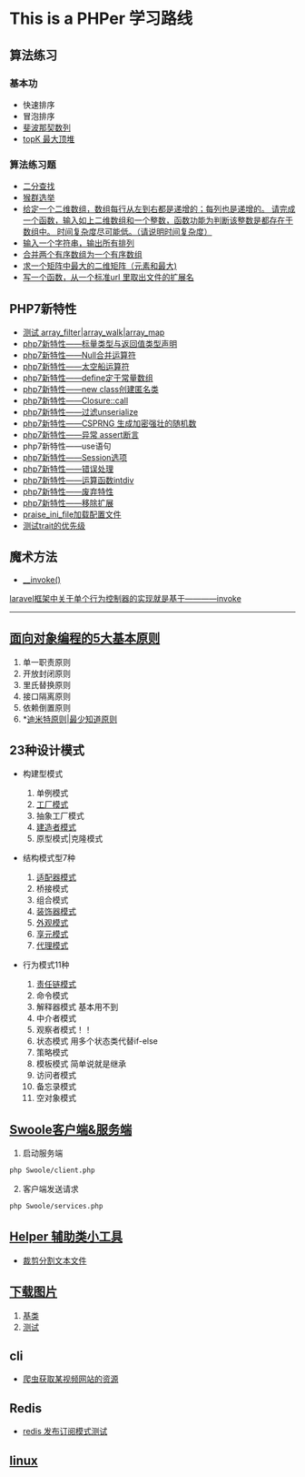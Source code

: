 # This is a PHPer 学习路线

## 算法练习
### 基本功
- 快速排序
- 冒泡排序
- [斐波那契数列](/suanfa/fibonacci_sequence.php)
- [topK 最大顶堆](/suanfa/topk.php)

### 算法练习题
- [二分查找](/suanfa/binarySearch.php)
- [猴群选举](/suanfa/monkey.php)
- [给定一个二维数组，数组每行从左到右都是递增的；每列也是递增的。
请完成一个函数，输入如上二维数组和一个整数，函数功能为判断该整数是都存在于数组中。
时间复杂度尽可能低。（请说明时间复杂度）](/suanfa/deep_in_array.php)
- [输入一个字符串，输出所有排列](/suanfa/all_group.php)
- [合并两个有序数组为一个有序数组](/suanfa/array_merge_sort.php)
- [求一个矩阵中最大的二维矩阵（元素和最大) ](/suanfa/max_array.php)
- [写一个函数，从一个标准url 里取出文件的扩展名](/suanfa/getUrlExtensionName.php)


## PHP7新特性
- [测试 array_filter|array_walk|array_map](/laboratory/array_foreach.php)
- [php7新特性——标量类型与返回值类型声明](laboratory/php7_1.php)
- [php7新特性——Null合并运算符](laboratory/php7_2.php)
- [php7新特性——太空船运算符](laboratory/php7_3.php)
- [php7新特性——define定于常量数组](laboratory/php7_4.php)
- [php7新特性——new class创建匿名类](laboratory/php7_5.php)
- [php7新特性——Closure::call ](laboratory/php7_6.php)
- [php7新特性——过滤unserialize](laboratory/php7_7.php)
- [php7新特性——CSPRNG 生成加密强壮的随机数](laboratory/php7_8_csprng.php)
- [php7新特性——异常 assert断言](laboratory/php7_9_assert.php)
- php7新特性——use语句
- [php7新特性——Session选项](laboratory/SessionStart.php)
- [php7新特性——错误处理](laboratory/php7_10_error.php)
- [php7新特性——运算函数intdiv](laboratory/php7_2.php)
- [php7新特性——废弃特性](https://www.runoob.com/php/php-deprecated-features.html)
- [php7新特性——移除扩展](https://www.runoob.com/php/php-removed-extensions.html)
- [praise_ini_file加载配置文件](/laboratory/test.ini)
- [测试trait的优先级](/laboratory/testTrait.php)


## 魔术方法
- [__invoke()](/laboratory/magicFunction/__invoke.php)

[laravel框架中关于单个行为控制器的实现就是基于————invoke](https://learnku.com/docs/laravel/6.x/controllers/5138)

---

## [面向对象编程的5大基本原则](https://blog.csdn.net/qq_16399457/article/details/118421251)
1. 单一职责原则
2. 开放封闭原则
3. 里氏替换原则
4. 接口隔离原则
5. 依赖倒置原则
6. *[迪米特原则|最少知道原则](https://www.cnblogs.com/xiaoqingtian/p/13701114.html)

## 23种设计模式
- 构建型模式
    1. 单例模式
    2. [工厂模式](DesignPatterns/Factory)
    3. 抽象工厂模式
    4. [建造者模式](DesignPatterns/Builder/Builder.md)
    5. 原型模式|克隆模式 
    
- 结构模式型7种
    1. [适配器模式](DesignPatterns/Adapter/test.php)
    2. 桥接模式
    3. 组合模式
    4. [装饰器模式](DesignPatterns/Decorator/test.php)
    5. [外观模式](DesignPatterns/Facade/facade.php)
    6. [享元模式](DesignPatterns/Flyweight.md)
    7. [代理模式]()

- 行为模式11种
    1. [责任链模式](DesignPatterns/ChainOfResponsibility/ChainOfResponsibility.md)
    2. 命令模式
    3. 解释器模式    基本用不到
    4. 中介者模式
    5. 观察者模式！！    
    6. 状态模式    用多个状态类代替if-else
    7. 策略模式
    8. 模板模式    简单说就是继承
    9. 访问者模式
    10. 备忘录模式
    11. 空对象模式

## [Swoole客户端&服务端](/Swoole)
1. 启动服务端 
```markdown
php Swoole/client.php
```
2. 客户端发送请求
```markdown
php Swoole/services.php
```


## [Helper 辅助类小工具](/Helper)
- [裁剪分割文本文件](/Helper/cuttxt.php)


## [下载图片](/getimg)
1. [基类](/getimg/GetImageClass.php)
2. [测试](/getimg/gethenha.php)

## cli
- [爬虫获取某视频网站的资源](/cli/pachong.php)


## Redis
- [redis 发布订阅模式测试](/cli/redis_subscrible.php)


## [linux](/Linux)